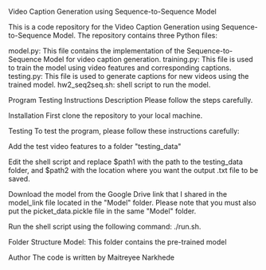 Video Caption Generation using Sequence-to-Sequence Model

This is a code repository for the Video Caption Generation using Sequence-to-Sequence Model. The repository contains three Python files:

model.py: This file contains the implementation of the Sequence-to-Sequence Model for video caption generation.
training.py: This file is used to train the model using video features and corresponding captions.
testing.py: This file is used to generate captions for new videos using the trained model.
hw2_seq2seq.sh: shell script to run the model.

Program Testing Instructions
Description
Please follow the steps carefully.

Installation
First clone the repository to your local machine.

Testing
To test the program, please follow these instructions carefully:

Add the test video features to a folder "testing_data"

Edit the shell script and replace $path1 with the path to the testing_data folder, and $path2 with the location where you want the output .txt file to be saved.

Download the model from the Google Drive link that I shared in the model_link file located in the "Model" folder. Please note that you must also put the picket_data.pickle file in the same "Model" folder.

Run the shell script using the following command: ./run.sh.

Folder Structure
Model: This folder contains the pre-trained model

Author
The code is written by Maitreyee Narkhede
